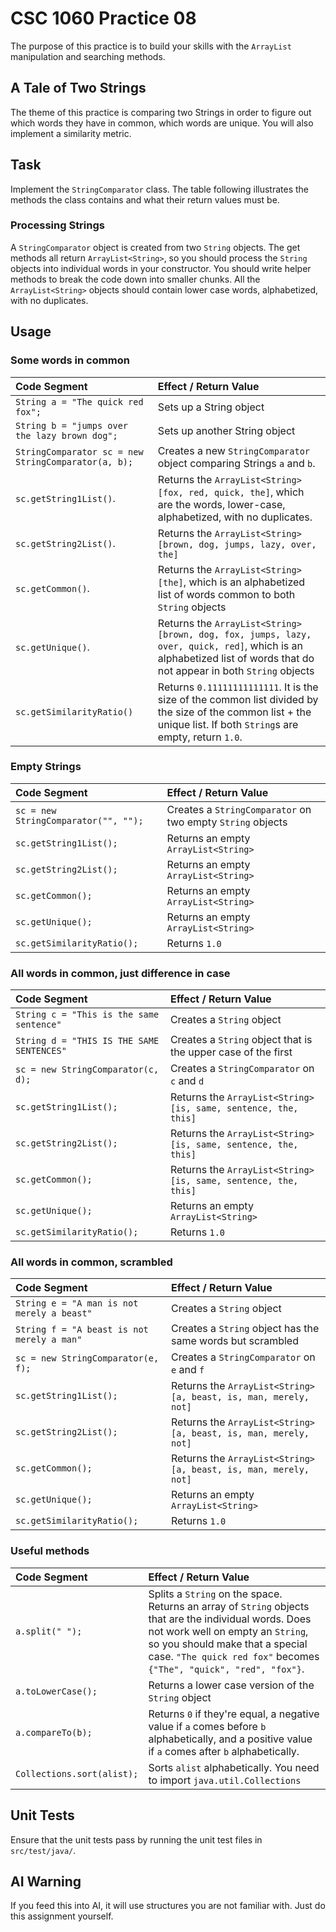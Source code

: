# CSC 1060 Practice 08
The purpose of this practice is to build your skills with the `ArrayList` manipulation and searching methods. 
## A Tale of Two Strings
The theme of this practice is comparing two Strings in order to figure out which words they have in common, which words are unique. You will also implement a similarity metric.

## Task
Implement the `StringComparator` class. The table following illustrates the methods the class contains and what their return values must be. 

### Processing Strings
A `StringComparator` object is created from two `String` objects. The get methods all return `ArrayList<String>`, so you should process the `String` objects into individual words in your constructor. You should write helper methods to break the code down into smaller chunks. All the `ArrayList<String>` objects should contain lower case words, alphabetized, with no duplicates. 

## Usage 
### Some words in common
| Code Segment                                               |            Effect / Return Value      |
| :---                                                       |     :---                              |
| `String a = "The quick red fox";`                         | Sets up a String object                |
| `String b = "jumps over the lazy brown dog";`             | Sets up another String object          |
| `StringComparator sc = new StringComparator(a, b);`| Creates a new `StringComparator` object comparing Strings `a` and `b`. |
| `sc.getString1List()`.                             | Returns the `ArrayList<String>` `[fox, red, quick, the]`, which are the words, lower-case, alphabetized, with no duplicates.|
| `sc.getString2List()`.                             | Returns the `ArrayList<String>` `[brown, dog, jumps, lazy, over, the]` |
| `sc.getCommon()`.                                  | Returns the `ArrayList<String>` `[the]`, which is an alphabetized list of words common to both `String` objects  |
| `sc.getUnique()`.                                  | Returns the `ArrayList<String>` `[brown, dog, fox, jumps, lazy, over, quick, red]`, which is an alphabetized list of words that do not appear in both `String` objects|
| `sc.getSimilarityRatio()`                          | Returns `0.11111111111111`. It is the size of the common list divided by the size of the common list + the unique list. If both `String`s are empty, return `1.0`.|

### Empty Strings
| Code Segment                                               |            Effect / Return Value      |
| :---                                                       |     :---                              |
| `sc = new StringComparator("", "");`               | Creates a `StringComparator` on two empty `String` objects     |
| `sc.getString1List();`                             | Returns an empty `ArrayList<String>`    |
| `sc.getString2List();`                             | Returns an empty `ArrayList<String>`    |
| `sc.getCommon();`                                  | Returns an empty `ArrayList<String>`    |
| `sc.getUnique();`                                  | Returns an empty `ArrayList<String>`    |
| `sc.getSimilarityRatio();`                          | Returns `1.0`    |


### All words in common, just difference in case
| Code Segment                                               |            Effect / Return Value      |
| :---                                                       |     :---                              |
| `String c = "This is the same sentence"`                   | Creates a `String` object     |
| `String d = "THIS IS THE SAME SENTENCES"`                  | Creates a `String` object that is the upper case of the first  |
| `sc = new StringComparator(c, d);`                         | Creates a `StringComparator` on `c` and `d`     |
| `sc.getString1List();`                                     | Returns the `ArrayList<String>` `[is, same, sentence, the, this]` |
| `sc.getString2List();`                                     | Returns the `ArrayList<String>` `[is, same, sentence, the, this]`   |
| `sc.getCommon();`                                          | Returns the `ArrayList<String>` `[is, same, sentence, the, this]`   | 
| `sc.getUnique();`                                           | Returns an empty `ArrayList<String>`    |
| `sc.getSimilarityRatio();`                                  | Returns `1.0`    |

### All words in common, scrambled
| Code Segment                                               |            Effect / Return Value      |
| :---                                                       |     :---                              |
| `String e = "A man is not merely a beast"`                   | Creates a `String` object     |
| `String f = "A beast is not merely a man"`                  | Creates a `String` object has the same words but scrambled |
| `sc = new StringComparator(e, f);`                         | Creates a `StringComparator` on `e` and `f`     |
| `sc.getString1List();`                                     | Returns the `ArrayList<String>` `[a, beast, is, man, merely, not]` |
| `sc.getString2List();`                                     | Returns the `ArrayList<String>` `[a, beast, is, man, merely, not]`   |
| `sc.getCommon();`                                          | Returns the `ArrayList<String>` `[a, beast, is, man, merely, not]`   | 
| `sc.getUnique();`                                           | Returns an empty `ArrayList<String>`    |
| `sc.getSimilarityRatio();`                                  | Returns `1.0`    |


### Useful methods
| Code Segment                                               |            Effect / Return Value       |
| :---                                                       |     :---                               |
| `a.split(" ");`                                            | Splits a `String` on the space. Returns an array of `String` objects that are the individual words. Does not work well on empty an `String`, so you should make that a special case. `"The quick red fox"` becomes `{"The", "quick", "red", "fox"}`.|
| `a.toLowerCase();`                                           | Returns a lower case version of the `String` object|
| `a.compareTo(b);`                                            | Returns `0` if they're equal, a negative value if `a` comes before `b` alphabetically, and a positive value if `a` comes after `b` alphabetically. |
| `Collections.sort(alist);`   | Sorts `alist` alphabetically. You need to import `java.util.Collections`|

## Unit Tests
Ensure that the unit tests pass by running the unit test files in `src/test/java/`. 

## AI Warning
If you feed this into AI, it will use structures you are not familiar with. Just do this assignment yourself. 